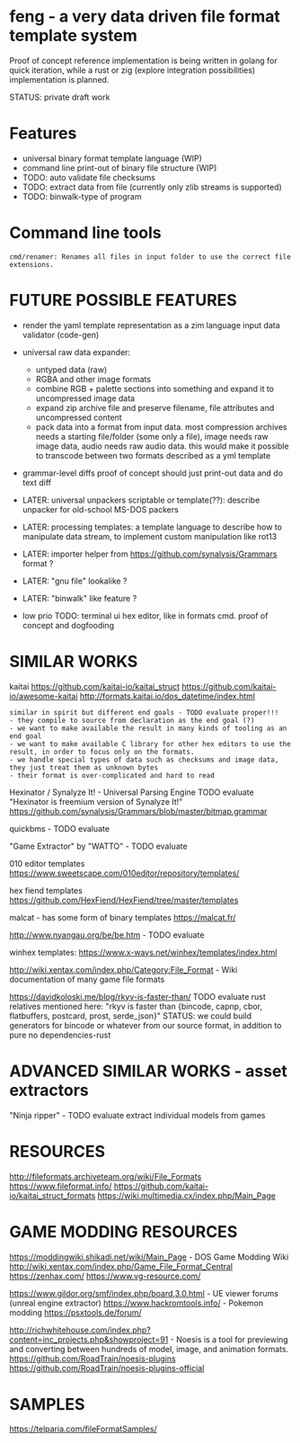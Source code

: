 # feng - a very data driven file format template system

Proof of concept reference implementation is being written in golang for
quick iteration, while a rust or zig (explore integration possibilities) implementation is planned.

STATUS: private draft work

# Features
- universal binary format template language (WIP)
- command line print-out of binary file structure (WIP)
- TODO: auto validate file checksums
- TODO: extract data from file (currently only zlib streams is supported)
- TODO: binwalk-type of program


# Command line tools

    cmd/renamer: Renames all files in input folder to use the correct file extensions.






# FUTURE POSSIBLE FEATURES

- render the yaml template representation as a zim language input data validator (code-gen)



- universal raw data expander:
    - untyped data (raw)
    - RGBA and other image formats
    - combine RGB + palette sections into something and expand it to uncompressed image data
    - expand zip archive file and preserve filename, file attributes and uncompressed content
    - pack data into a format from input data. most compression archives needs a starting file/folder (some only a file), image needs raw image data, audio needs raw audio data.
        this would make it possible to transcode between two formats described as a yml template


- grammar-level diffs
    proof of concept should just print-out data and do text diff


- LATER: universal unpackers
    scriptable or template(??): describe unpacker for old-school MS-DOS packers

- LATER: processing templates: a template language to describe how to manipulate data stream,
    to implement custom manipulation like rot13

- LATER: importer helper from https://github.com/synalysis/Grammars format ?


- LATER: "gnu file" lookalike ?


- LATER: "binwalk" like feature ?



- low prio TODO: terminal ui hex editor, like in formats cmd. proof of concept and dogfooding





# SIMILAR WORKS

kaitai
    https://github.com/kaitai-io/kaitai_struct
    https://github.com/kaitai-io/awesome-kaitai
    http://formats.kaitai.io/dos_datetime/index.html

    similar in spirit but different end goals - TODO evaluate proper!!!
    - they compile to source from declaration as the end goal (?)
    - we want to make available the result in many kinds of tooling as an end goal
    - we want to make available C library for other hex editors to use the result, in order to focus only on the formats.
    - we handle special types of data such as checksums and image data, they just treat them as unknown bytes
    - their format is over-complicated and hard to read


Hexinator / Synalyze It! - Universal Parsing Engine
    TODO evaluate
    "Hexinator is freemium version of Synalyze It!"
    https://github.com/synalysis/Grammars/blob/master/bitmap.grammar




quickbms - TODO evaluate


 "Game Extractor" by "WATTO" - TODO evaluate



010 editor templates
    https://www.sweetscape.com/010editor/repository/templates/


hex fiend templates
    https://github.com/HexFiend/HexFiend/tree/master/templates


malcat - has some form of binary templates
    https://malcat.fr/


http://www.nyangau.org/be/be.htm - TODO evaluate

winhex templates:
https://www.x-ways.net/winhex/templates/index.html


http://wiki.xentax.com/index.php/Category:File_Format - Wiki documentation of many game file formats


https://davidkoloski.me/blog/rkyv-is-faster-than/
    TODO evaluate rust relatives mentioned here:
        "rkyv is faster than {bincode, capnp, cbor, flatbuffers, postcard, prost, serde_json}"
    STATUS: we could build generators for bincode or whatever from our source format, in addition to pure no dependencies-rust




# ADVANCED SIMILAR WORKS - asset extractors

"Ninja ripper" - TODO evaluate
    extract individual models from games




# RESOURCES

http://fileformats.archiveteam.org/wiki/File_Formats
https://www.fileformat.info/
https://github.com/kaitai-io/kaitai_struct_formats
https://wiki.multimedia.cx/index.php/Main_Page


# GAME MODDING RESOURCES
https://moddingwiki.shikadi.net/wiki/Main_Page      - DOS Game Modding Wiki
http://wiki.xentax.com/index.php/Game_File_Format_Central
https://zenhax.com/
https://www.vg-resource.com/

https://www.gildor.org/smf/index.php/board,3.0.html - UE viewer forums (unreal engine extractor)
https://www.hackromtools.info/ - Pokemon modding
https://psxtools.de/forum/



http://richwhitehouse.com/index.php?content=inc_projects.php&showproject=91 - Noesis is a tool for previewing and converting between hundreds of model, image, and animation formats.
    https://github.com/RoadTrain/noesis-plugins
    https://github.com/RoadTrain/noesis-plugins-official

# SAMPLES

https://telparia.com/fileFormatSamples/

